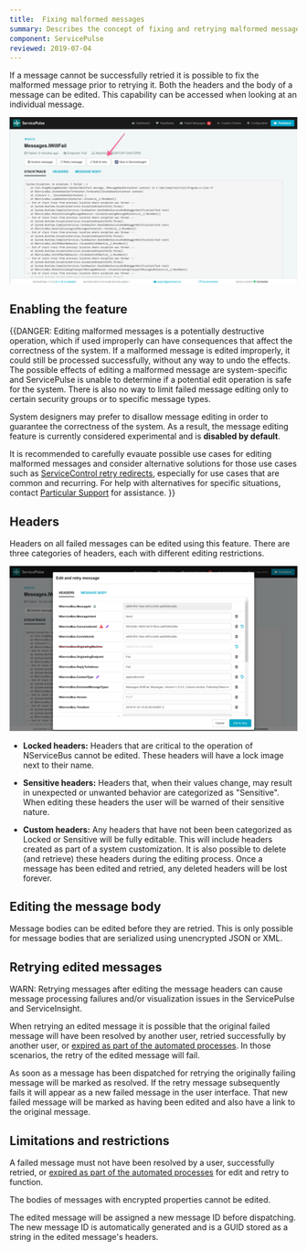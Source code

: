```yaml
---
title:  Fixing malformed messages
summary: Describes the concept of fixing and retrying malformed messages in ServicePulse
component: ServicePulse
reviewed: 2019-07-04
---
```


If a message cannot be successfully retried it is possible to fix the malformed message prior to retrying it. Both the headers and the body of a message can be edited. This capability can be accessed when looking at an individual message. 

![Edit Malformed Messages](images/edit-message-details.png 'width=500')

## Enabling the feature

{{DANGER:
Editing malformed messages is a potentially destructive operation, which if used improperly can have consequences that affect the correctness of the system. If a malformed message is edited improperly, it could still be processed successfully, without any way to undo the effects. The possible effects of editing a malformed message are system-specific and ServicePulse is unable to determine if a potential edit operation is safe for the system. There is also no way to limit failed message editing only to certain security groups or to specific message types.

System designers may prefer to disallow message editing in order to guarantee the correctness of the system. As a result, the message editing feature is currently considered experimental and is **disabled by default**.

It is recommended to carefully evauate possible use cases for editing malformed messages and consider alternative solutions for those use cases such as [ServiceControl retry redirects](/samples/servicecontrol/fix-messages/), especially for use cases that are common and recurring. For help with alternatives for specific situations, contact [Particular Support](https://particular.net/support) for assistance.
}}



## Headers

Headers on all failed messages can be edited using this feature. There are three categories of headers, each with different editing restrictions.

![Editing Headers](images/edit-message-headers.png 'width=500')

* **Locked headers:** Headers that are critical to the operation of NServiceBus cannot be edited. These headers will have a lock image next to their name.

* **Sensitive headers:** Headers that, when their values change, may result in unexpected or unwanted behavior are categorized as "Sensitive". When editing these headers the user will be warned of their sensitive nature.

* **Custom headers:** Any headers that have not been been categorized as Locked or Sensitive will be fully editable. This will include headers created as part of a system customization. It is also possible to delete (and retrieve) these headers during the editing process. Once a message has been edited and retried, any deleted headers will be lost forever.

## Editing the message body

Message bodies can be edited before they are retried. This is only possible for message bodies that are serialized using unencrypted JSON or XML.

## Retrying edited messages

WARN: Retrying messages after editing the message headers can cause message processing failures and/or visualization issues in the ServicePulse and ServiceInsight.

When retrying an edited message it is possible that the original failed message will have been resolved by another user, retried successfully by another user, or [expired as part of the automated processes](/servicecontrol/how-purge-expired-data.md). In those scenarios, the retry of the edited message will fail.

As soon as a message has been dispatched for retrying the originally failing message will be marked as resolved. If the retry message subsequently fails it will appear as a new failed message in the user interface. That new failed message will be marked as having been edited and also have a link to the original message.


## Limitations and restrictions

A failed message must not have been resolved by a user, successfully retried, or [expired as part of the automated processes](/servicecontrol/how-purge-expired-data.md) for edit and retry to function.

The bodies of messages with encrypted properties cannot be edited.

The edited message will be assigned a new message ID before dispatching. The new message ID is automatically generated and is a GUID stored as a string in the edited message's headers.
